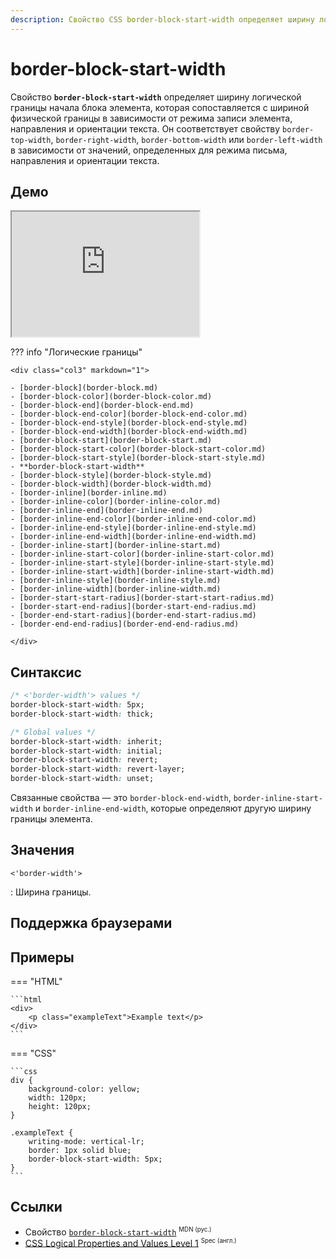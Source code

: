 ```yaml
---
description: Свойство CSS border-block-start-width определяет ширину логической границы начала блока элемента, которая сопоставляется с шириной физической границы в зависимости от режима записи элемента, направления и ориентации текста.
---
```


# border-block-start-width

Свойство **`border-block-start-width`** определяет ширину логической границы начала блока элемента, которая сопоставляется с шириной физической границы в зависимости от режима записи элемента, направления и ориентации текста. Он соответствует свойству `border-top-width`, `border-right-width`, `border-bottom-width` или `border-left-width` в зависимости от значений, определенных для режима письма, направления и ориентации текста.

## Демо

<iframe class="interactive is-default-height" height="200" src="https://interactive-examples.mdn.mozilla.net/pages/css/border-block-start-width.html" title="MDN Web Docs Interactive Example" loading="lazy" data-readystate="complete"></iframe>

??? info "Логические границы"

    <div class="col3" markdown="1">

    - [border-block](border-block.md)
    - [border-block-color](border-block-color.md)
    - [border-block-end](border-block-end.md)
    - [border-block-end-color](border-block-end-color.md)
    - [border-block-end-style](border-block-end-style.md)
    - [border-block-end-width](border-block-end-width.md)
    - [border-block-start](border-block-start.md)
    - [border-block-start-color](border-block-start-color.md)
    - [border-block-start-style](border-block-start-style.md)
    - **border-block-start-width**
    - [border-block-style](border-block-style.md)
    - [border-block-width](border-block-width.md)
    - [border-inline](border-inline.md)
    - [border-inline-color](border-inline-color.md)
    - [border-inline-end](border-inline-end.md)
    - [border-inline-end-color](border-inline-end-color.md)
    - [border-inline-end-style](border-inline-end-style.md)
    - [border-inline-end-width](border-inline-end-width.md)
    - [border-inline-start](border-inline-start.md)
    - [border-inline-start-color](border-inline-start-color.md)
    - [border-inline-start-style](border-inline-start-style.md)
    - [border-inline-start-width](border-inline-start-width.md)
    - [border-inline-style](border-inline-style.md)
    - [border-inline-width](border-inline-width.md)
    - [border-start-start-radius](border-start-start-radius.md)
    - [border-start-end-radius](border-start-end-radius.md)
    - [border-end-start-radius](border-end-start-radius.md)
    - [border-end-end-radius](border-end-end-radius.md)

    </div>

## Синтаксис

```css
/* <'border-width'> values */
border-block-start-width: 5px;
border-block-start-width: thick;

/* Global values */
border-block-start-width: inherit;
border-block-start-width: initial;
border-block-start-width: revert;
border-block-start-width: revert-layer;
border-block-start-width: unset;
```

Связанные свойства — это `border-block-end-width`, `border-inline-start-width` и `border-inline-end-width`, которые определяют другую ширину границы элемента.

## Значения

`<'border-width'>`

: Ширина границы.

## Поддержка браузерами

<p class="ciu_embed" data-feature="mdn-css__properties__border-block-start-width" data-periods="future_1,current,past_1,past_2" data-accessible-colours="false"></p>

## Примеры

=== "HTML"

    ```html
    <div>
    	<p class="exampleText">Example text</p>
    </div>
    ```

=== "CSS"

    ```css
    div {
    	background-color: yellow;
    	width: 120px;
    	height: 120px;
    }

    .exampleText {
    	writing-mode: vertical-lr;
    	border: 1px solid blue;
    	border-block-start-width: 5px;
    }
    ```

## Ссылки

-   Свойство [`border-block-start-width`](https://developer.mozilla.org/ru/docs/Web/CSS/border-block-start-width) <sup><small>MDN (рус.)</small></sup>
-   [CSS Logical Properties and Values Level 1](https://w3c.github.io/csswg-drafts/css-logical/#border-width) <sup><small>Spec (англ.)</small></sup>
